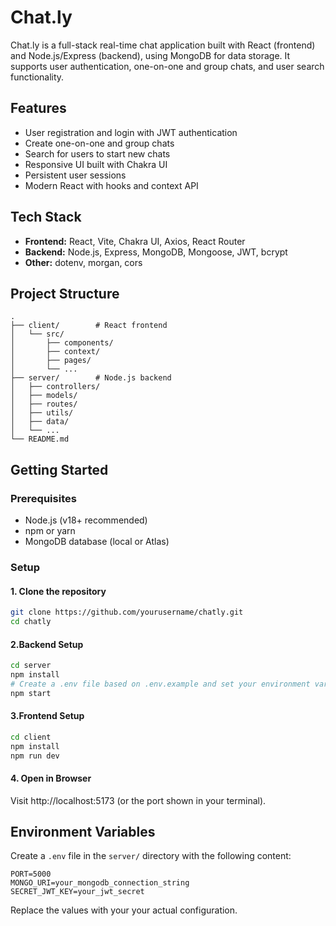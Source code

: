 # Chat.ly

Chat.ly is a full-stack real-time chat application built with React (frontend) and Node.js/Express (backend), using MongoDB for data storage. It supports user authentication, one-on-one and group chats, and user search functionality.

## Features

- User registration and login with JWT authentication
- Create one-on-one and group chats
- Search for users to start new chats
- Responsive UI built with Chakra UI
- Persistent user sessions
- Modern React with hooks and context API

## Tech Stack

- **Frontend:** React, Vite, Chakra UI, Axios, React Router
- **Backend:** Node.js, Express, MongoDB, Mongoose, JWT, bcrypt
- **Other:** dotenv, morgan, cors

## Project Structure

```
.
├── client/        # React frontend
│   └── src/
│       ├── components/
│       ├── context/
│       ├── pages/
│       └── ...
├── server/        # Node.js backend
│   ├── controllers/
│   ├── models/
│   ├── routes/
│   ├── utils/
│   ├── data/
│   └── ...
└── README.md
```

## Getting Started

### Prerequisites

- Node.js (v18+ recommended)
- npm or yarn
- MongoDB database (local or Atlas)

### Setup

#### 1. Clone the repository

```sh
git clone https://github.com/yourusername/chatly.git
cd chatly
```

#### 2.Backend Setup

```sh
cd server
npm install
# Create a .env file based on .env.example and set your environment variables
npm start
```

#### 3.Frontend Setup

```sh
cd client
npm install
npm run dev
```

#### 4. Open in Browser

Visit http://localhost:5173 (or the port shown in your terminal).

## Environment Variables

Create a `.env` file in the `server/` directory with the following content:

```
PORT=5000
MONGO_URI=your_mongodb_connection_string
SECRET_JWT_KEY=your_jwt_secret
```

Replace the values with your your actual configuration.
